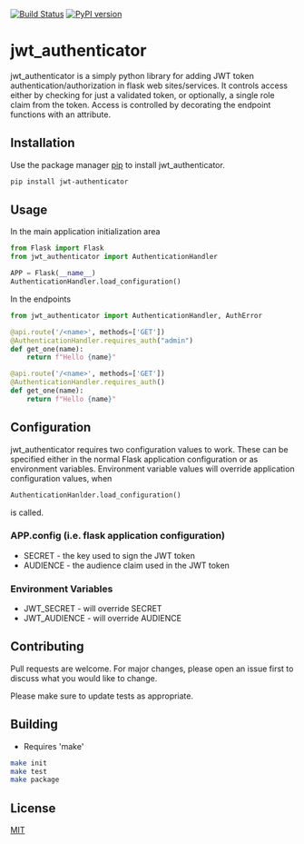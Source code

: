 [![Build Status](https://travis-ci.com/TeleTrackingTechnologies/jwt_authenticator.svg?branch=master)](https://travis-ci.com/TeleTrackingTechnologies/jwt_authenticator)
[![PyPI version](https://badge.fury.io/py/jwt-authenticator.svg)](https://badge.fury.io/py/jwt-authenticator)
# jwt_authenticator

jwt_authenticator is a simply python library for adding JWT token authentication/authorization in flask web sites/services. It controls access either by checking for just a validated token, or optionally, a single role claim from the token. Access is controlled by decorating the endpoint functions with an attribute.

## Installation

Use the package manager [pip](https://pip.pypa.io/en/stable/) to install jwt_authenticator.

```bash
pip install jwt-authenticator
```

## Usage
In the main application initialization area

```python
from Flask import Flask
from jwt_authenticator import AuthenticationHandler

APP = Flask(__name__)
AuthenticationHandler.load_configuration()
```
In the endpoints

```python
from jwt_authenticator import AuthenticationHandler, AuthError

@api.route('/<name>', methods=['GET'])
@AuthenticationHandler.requires_auth("admin")
def get_one(name):
    return f"Hello {name}"

@api.route('/<name>', methods=['GET'])
@AuthenticationHandler.requires_auth()
def get_one(name):
    return f"Hello {name}"
```

## Configuration
jwt_authenticator requires two configuration values to work. These can be specified either in the normal Flask application configuration or as environment variables. Environment variable values will override application configuration values, when

```python
AuthenticationHanlder.load_configuration()
```
is called.

### APP.config (i.e. flask application configuration)

* SECRET - the key used to sign the JWT token
* AUDIENCE - the audience claim used in the JWT token

### Environment Variables

* JWT_SECRET - will override SECRET
* JWT_AUDIENCE - will override AUDIENCE


## Contributing
Pull requests are welcome. For major changes, please open an issue first to discuss what you would like to change.

Please make sure to update tests as appropriate.

## Building
* Requires 'make'

```bash
make init
make test
make package
```

## License
[MIT](https://choosealicense.com/licenses/mit/)

